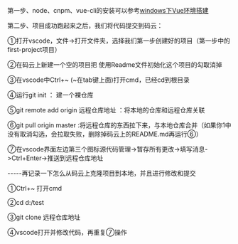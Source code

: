 第一步、node、cnpm、vue-cli的安装可以参考[windows下Vue环境搭建](https://blog.csdn.net/weixin_41246577/article/details/79839291)

第二步、项目成功跑起来之后，我们将代码提交到码云：

  ①打开vscode，文件->打开文件夹，选择我们第一步创建好的项目（第一步中的first-project项目）

  ②在码云上新建一个空的项目把 使用Readme文件初始化这个项目的勾取消掉

  ③在vscode中Ctrl+~   (~在tab键上面)打开cmd，已经cd到根目录

  ④运行git init ： 建一个裸仓库

  ⑤git remote add origin 远程仓库地址 ：将本地的仓库和远程仓库关联

  ⑥git pull origin master :将远程仓库的东西拉下来，与本地仓库合并（如果你1中没有取消勾选，会拉取失败，删除掉码云上的README.md再运行⑥）

  ⑦在vscode界面左边第三个图标源代码管理->暂存所有更改->填写消息->Ctrl+Enter->推送到远程仓库地址

-----再记录一下怎么从码云上克隆项目到本地，并且进行修改和提交

  ①Ctrl+~ 打开cmd

 

  ②cd d:/test

  ③git clone 远程仓库地址

  ④vscode打开并修改代码，再重复⑦操作